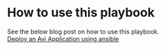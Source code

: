 # How to use this playbook  
See the below blog post on how to use this playbook.  
[Deploy an Avi Application using ansible](https://mattadam.com/2024/02/08/avi-using-ansible-to-deploy-an-application/)
